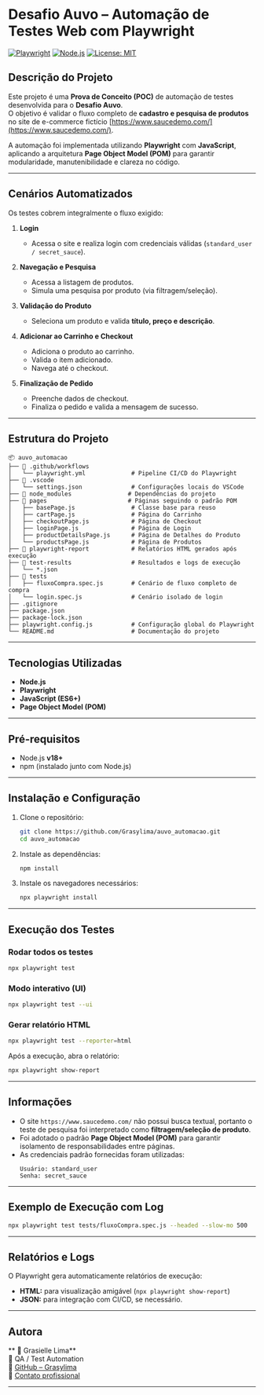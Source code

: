 # Desafio Auvo – Automação de Testes Web com Playwright

[![Playwright](https://img.shields.io/badge/Tested%20with-Playwright-green?logo=playwright)](https://playwright.dev/)
[![Node.js](https://img.shields.io/badge/Node.js-18%2B-blue?logo=node.js)](https://nodejs.org/)
[![License: MIT](https://img.shields.io/badge/license-MIT-yellow.svg)](LICENSE)

## Descrição do Projeto

Este projeto é uma **Prova de Conceito (POC)** de automação de testes desenvolvida para o **Desafio Auvo**.  
O objetivo é validar o fluxo completo de **cadastro e pesquisa de produtos** no site de e-commerce fictício [https://www.saucedemo.com/](https://www.saucedemo.com/).

A automação foi implementada utilizando **Playwright** com **JavaScript**, aplicando a arquitetura **Page Object Model (POM)** para garantir modularidade, manutenibilidade e clareza no código.

---

## Cenários Automatizados

Os testes cobrem integralmente o fluxo exigido:

1. **Login**  
   - Acessa o site e realiza login com credenciais válidas (`standard_user / secret_sauce`).

2. **Navegação e Pesquisa**  
   - Acessa a listagem de produtos.  
   - Simula uma pesquisa por produto (via filtragem/seleção).

3. **Validação do Produto**  
   - Seleciona um produto e valida **título, preço e descrição**.

4. **Adicionar ao Carrinho e Checkout**  
   - Adiciona o produto ao carrinho.  
   - Valida o item adicionado.  
   - Navega até o checkout.

5. **Finalização de Pedido**  
   - Preenche dados de checkout.  
   - Finaliza o pedido e valida a mensagem de sucesso.

---

## Estrutura do Projeto

```
📦 auvo_automacao
├── 📁 .github/workflows
│   └── playwright.yml             # Pipeline CI/CD do Playwright
├── 📁 .vscode
│   └── settings.json              # Configurações locais do VSCode
├── 📁 node_modules                # Dependências do projeto
├── 📁 pages                       # Páginas seguindo o padrão POM
│   ├── basePage.js                # Classe base para reuso
│   ├── cartPage.js                # Página do Carrinho
│   ├── checkoutPage.js            # Página de Checkout
│   ├── loginPage.js               # Página de Login
│   ├── productDetailsPage.js      # Página de Detalhes do Produto
│   └── productsPage.js            # Página de Produtos
├── 📁 playwright-report            # Relatórios HTML gerados após execução
├── 📁 test-results                 # Resultados e logs de execução
│   └── *.json
├── 📁 tests
│   ├── fluxoCompra.spec.js        # Cenário de fluxo completo de compra
│   └── login.spec.js              # Cenário isolado de login
├── .gitignore
├── package.json
├── package-lock.json
├── playwright.config.js           # Configuração global do Playwright
└── README.md                      # Documentação do projeto
```

---

## Tecnologias Utilizadas

- **Node.js**  
- **Playwright**  
- **JavaScript (ES6+)**  
- **Page Object Model (POM)**  

---

## Pré-requisitos

- Node.js **v18+**
- npm (instalado junto com Node.js)

---

## Instalação e Configuração

1. Clone o repositório:

   ```bash
   git clone https://github.com/Grasylima/auvo_automacao.git
   cd auvo_automacao
   ```

2. Instale as dependências:

   ```bash
   npm install
   ```

3. Instale os navegadores necessários:

   ```bash
   npx playwright install
   ```

---

##  Execução dos Testes

### Rodar todos os testes
```bash
npx playwright test
```

### Modo interativo (UI)
```bash
npx playwright test --ui
```

###  Gerar relatório HTML
```bash
npx playwright test --reporter=html
```

Após a execução, abra o relatório:

```bash
npx playwright show-report
```

---

## Informações

- O site `https://www.saucedemo.com/` não possui busca textual, portanto o teste de pesquisa foi interpretado como **filtragem/seleção de produto**.  
- Foi adotado o padrão **Page Object Model (POM)** para garantir isolamento de responsabilidades entre páginas.  
- As credenciais padrão fornecidas foram utilizadas:
  ```
  Usuário: standard_user
  Senha: secret_sauce
  ```

---

## Exemplo de Execução com Log

```bash
npx playwright test tests/fluxoCompra.spec.js --headed --slow-mo 500
```

---

## Relatórios e Logs

O Playwright gera automaticamente relatórios de execução:

- **HTML:** para visualização amigável (`npx playwright show-report`)  
- **JSON:** para integração com CI/CD, se necessário.

---

## Autora

** 👩 Grasielle Lima**  
💼 QA  / Test Automation  
🔗 [GitHub – Grasylima](https://github.com/Grasylima)  
💌 [Contato profissional](mailto:grasielle.lima@gmail.com)

---
